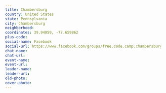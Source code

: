 ```yaml
---
title: Chambersburg
country: United States
state: Pennsylvania
city: Chambersburg
neighborhood: 
coordinates: 39.94059, -77.659862
plus-code:
social-name: Facebook
social-url: https://www.facebook.com/groups/free.code.camp.chambersburg.pa
chat-name:
chat-url:
event-name:
event-url:
leader-name:
leader-url:
old-photo: 
cover-photo:
---
```

